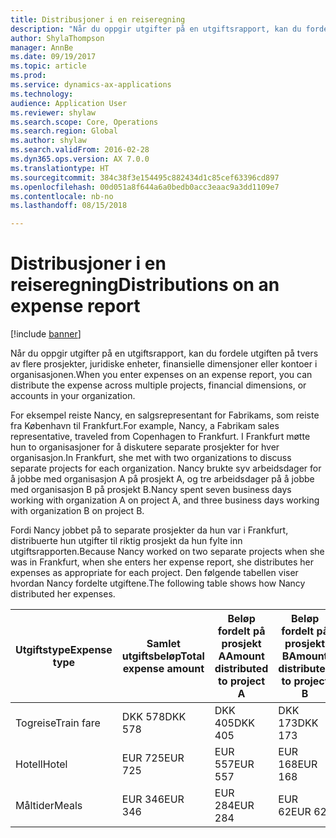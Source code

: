 ```yaml
---
title: Distribusjoner i en reiseregning
description: "Når du oppgir utgifter på en utgiftsrapport, kan du fordele utgiften på tvers av flere prosjekter, juridiske enheter eller kontoer i organisasjonen."
author: ShylaThompson
manager: AnnBe
ms.date: 09/19/2017
ms.topic: article
ms.prod: 
ms.service: dynamics-ax-applications
ms.technology: 
audience: Application User
ms.reviewer: shylaw
ms.search.scope: Core, Operations
ms.search.region: Global
ms.author: shylaw
ms.search.validFrom: 2016-02-28
ms.dyn365.ops.version: AX 7.0.0
ms.translationtype: HT
ms.sourcegitcommit: 384c38f3e154495c882434d1c85cef63396cd897
ms.openlocfilehash: 00d051a8f644a6a0bedb0acc3eaac9a3dd1109e7
ms.contentlocale: nb-no
ms.lasthandoff: 08/15/2018

---
```


# <a name="distributions-on-an-expense-report"></a><span data-ttu-id="081c8-103">Distribusjoner i en reiseregning</span><span class="sxs-lookup"><span data-stu-id="081c8-103">Distributions on an expense report</span></span>

[!include [banner](../includes/banner.md)]

<span data-ttu-id="081c8-104"> Når du oppgir utgifter på en utgiftsrapport, kan du fordele utgiften på tvers av flere prosjekter, juridiske enheter, finansielle dimensjoner eller kontoer i organisasjonen.</span><span class="sxs-lookup"><span data-stu-id="081c8-104">When you enter expenses on an expense report, you can distribute the expense across multiple projects, financial dimensions, or accounts in your organization.</span></span>

<span data-ttu-id="081c8-105">For eksempel reiste Nancy, en salgsrepresentant for Fabrikams, som reiste fra København til Frankfurt.</span><span class="sxs-lookup"><span data-stu-id="081c8-105">For example, Nancy, a Fabrikam sales representative, traveled from Copenhagen to Frankfurt.</span></span> <span data-ttu-id="081c8-106">I Frankfurt møtte hun to organisasjoner for å diskutere separate prosjekter for hver organisasjon.</span><span class="sxs-lookup"><span data-stu-id="081c8-106">In Frankfurt, she met with two organizations to discuss separate projects for each organization.</span></span> <span data-ttu-id="081c8-107">Nancy brukte syv arbeidsdager for å jobbe med organisasjon A på prosjekt A, og tre arbeidsdager på å jobbe med organisasjon B på prosjekt B.</span><span class="sxs-lookup"><span data-stu-id="081c8-107">Nancy spent seven business days working with organization A on project A, and three business days working with organization B on project B.</span></span>

<span data-ttu-id="081c8-108">Fordi Nancy jobbet på to separate prosjekter da hun var i Frankfurt, distribuerte hun utgifter til riktig prosjekt da hun fylte inn utgiftsrapporten.</span><span class="sxs-lookup"><span data-stu-id="081c8-108">Because Nancy worked on two separate projects when she was in Frankfurt, when she enters her expense report, she distributes her expenses as appropriate for each project.</span></span> <span data-ttu-id="081c8-109">Den følgende tabellen viser hvordan Nancy fordelte utgiftene.</span><span class="sxs-lookup"><span data-stu-id="081c8-109">The following table shows how Nancy distributed her expenses.</span></span>


| <span data-ttu-id="081c8-110">Utgiftstype</span><span class="sxs-lookup"><span data-stu-id="081c8-110">Expense type</span></span> | <span data-ttu-id="081c8-111">Samlet utgiftsbeløp</span><span class="sxs-lookup"><span data-stu-id="081c8-111">Total expense amount</span></span>|<span data-ttu-id="081c8-112">Beløp fordelt på prosjekt A</span><span class="sxs-lookup"><span data-stu-id="081c8-112">Amount distributed to project A</span></span>| <span data-ttu-id="081c8-113">Beløp fordelt på prosjekt B</span><span class="sxs-lookup"><span data-stu-id="081c8-113">Amount distributed to project B</span></span> |
|--------------|---------------------|-------------------------------|---------------------------------|
|<span data-ttu-id="081c8-114">Togreise</span><span class="sxs-lookup"><span data-stu-id="081c8-114">Train fare</span></span>   |<span data-ttu-id="081c8-115">DKK 578</span><span class="sxs-lookup"><span data-stu-id="081c8-115">DKK 578</span></span>              |<span data-ttu-id="081c8-116">DKK 405</span><span class="sxs-lookup"><span data-stu-id="081c8-116">DKK 405</span></span>                        |<span data-ttu-id="081c8-117">DKK 173</span><span class="sxs-lookup"><span data-stu-id="081c8-117">DKK 173</span></span>                          |
|<span data-ttu-id="081c8-118">Hotell</span><span class="sxs-lookup"><span data-stu-id="081c8-118">Hotel</span></span>         |<span data-ttu-id="081c8-119">EUR 725</span><span class="sxs-lookup"><span data-stu-id="081c8-119">EUR 725</span></span>              |<span data-ttu-id="081c8-120">EUR 557</span><span class="sxs-lookup"><span data-stu-id="081c8-120">EUR 557</span></span>                        |<span data-ttu-id="081c8-121">EUR 168</span><span class="sxs-lookup"><span data-stu-id="081c8-121">EUR 168</span></span>                          |
|<span data-ttu-id="081c8-122">Måltider</span><span class="sxs-lookup"><span data-stu-id="081c8-122">Meals</span></span>         |<span data-ttu-id="081c8-123">EUR 346</span><span class="sxs-lookup"><span data-stu-id="081c8-123">EUR 346</span></span>              |<span data-ttu-id="081c8-124">EUR 284</span><span class="sxs-lookup"><span data-stu-id="081c8-124">EUR 284</span></span>                        |<span data-ttu-id="081c8-125">EUR 62</span><span class="sxs-lookup"><span data-stu-id="081c8-125">EUR 62</span></span>                           |



